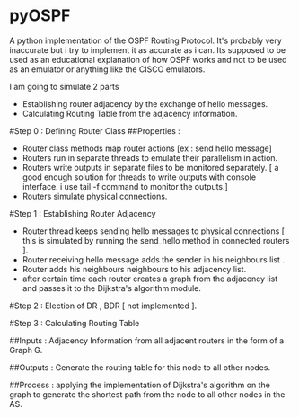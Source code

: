 pyOSPF
======
A python implementation of the OSPF Routing Protocol.
It's probably very inaccurate but i try to implement it as accurate as i can.
Its supposed to be used as an educational explanation of how OSPF works and not to be used as an emulator or anything like the CISCO emulators.

I am going to simulate 2 parts 
- Establishing router adjacency by the exchange of hello messages.
- Calculating Routing Table from the adjacency information.


#Step 0 : Defining Router Class
##Properties :
* Router class methods map router actions [ex : send hello message]
* Routers run in separate threads to emulate their parallelism in action.
* Routers write outputs in separate files to be monitored separately. [ a good enough solution for threads to write outputs with console interface. i use tail -f command to monitor the outputs.]
* Routers simulate physical connections.

#Step 1 : Establishing Router Adjacency
* Router thread keeps sending hello messages to physical connections [ this is simulated by running the send_hello method in connected routers ].
* Router receiving hello message adds the sender in his neighbours list .
* Router adds his neighbours neighbours to his adjacency list.
* after certain time each router creates a graph from the adjacency list and passes it to the Dijkstra's algorithm module.

#Step 2 : Election of DR , BDR
[ not implemented ].




#Step 3 : Calculating Routing Table

##Inputs : 
Adjacency Information from all adjacent routers in the form of a Graph G.

##Outputs : 
Generate the routing table for this node to all other nodes.

##Process : 
applying the implementation of Dijkstra's algorithm on the graph to generate the shortest path from the node to all other nodes in the AS.







